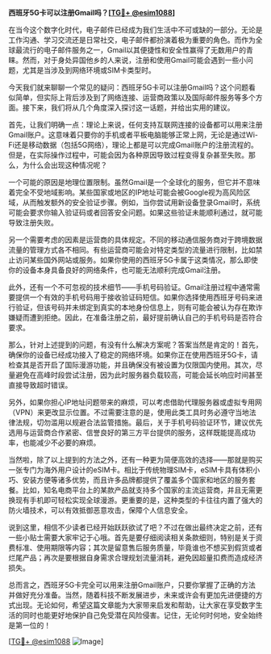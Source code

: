 **西班牙5G卡可以注册Gmail吗？[[TG💪+ @esim1088](https://t.me/s/esim1088)]**

在当今这个数字化时代，电子邮件已经成为我们生活中不可或缺的一部分。无论是工作沟通、学习交流还是日常社交，电子邮件都扮演着极为重要的角色。而作为全球最流行的电子邮件服务之一，Gmail以其便捷性和安全性赢得了无数用户的青睐。然而，对于身处异国他乡的人来说，注册和使用Gmail可能会遇到一些小问题，尤其是当涉及到网络环境或SIM卡类型时。

今天我们就来聊聊一个常见的疑问：西班牙5G卡可以注册Gmail吗？这个问题看似简单，但实际上背后涉及到了网络连接、运营商政策以及国际邮件服务等多个方面。接下来，我们将从几个角度深入探讨这一话题，并给出实用的建议。

首先，让我们明确一点：理论上来说，任何支持互联网连接的设备都可以用来注册Gmail账户。这意味着只要你的手机或者平板电脑能够正常上网，无论是通过Wi-Fi还是移动数据（包括5G网络），理论上都是可以完成Gmail账户的注册流程的。但是，在实际操作过程中，可能会因为各种原因导致过程变得复杂甚至失败。那么，为什么会出现这种情况呢？

一个可能的原因是地理位置限制。虽然Gmail是一个全球化的服务，但它并不意味着完全不受地域影响。某些国家或地区的IP地址可能会被Google视为高风险区域，从而触发额外的安全验证步骤。例如，当你尝试用新设备登录Gmail时，系统可能会要求你输入验证码或者回答安全问题。如果这些验证未能顺利通过，就可能导致注册失败。

另一个需要考虑的因素是运营商的具体规定。不同的移动通信服务商对于跨境数据流量的管理方式各不相同。有些运营商可能会对特定类型的流量进行限制，比如禁止访问某些国外网站或服务。如果你使用的西班牙5G卡属于这类情况，那么即使你的设备本身具备良好的网络条件，也可能无法顺利完成Gmail注册。

此外，还有一个不可忽视的技术细节——手机号码验证。Gmail注册过程中通常需要提供一个有效的手机号码用于接收验证码短信。如果你选择使用西班牙号码来进行验证，但该号码并未绑定到真实的本地身份信息上，则有可能会被认为存在欺诈嫌疑而遭到拒绝。因此，在准备注册之前，最好提前确认自己的手机号码是否符合要求。

那么，针对上述提到的问题，有没有什么解决方案呢？答案当然是肯定的！首先，确保你的设备已经成功接入了稳定的网络环境。如果你正在使用西班牙5G卡，请检查其是否开启了国际漫游功能，并且确保没有被设置为仅限国内使用。其次，尽量避免在高峰时段尝试注册，因为此时服务器负载较高，可能会延长响应时间甚至直接导致超时错误。

另外，如果你担心IP地址问题带来的麻烦，可以考虑借助代理服务器或虚拟专用网（VPN）来更改显示位置。不过需要注意的是，使用此类工具时务必遵守当地法律法规，切勿滥用以规避合法监管措施。最后，关于手机号码验证环节，建议优先选用与运营商合作紧密、信誉良好的第三方平台提供的服务，这样既能提高成功率，也能减少不必要的麻烦。

当然啦，除了以上提到的方法之外，还有一种更为简便高效的选择——那就是购买一张专门为海外用户设计的eSIM卡。相比于传统物理SIM卡，eSIM卡具有体积小巧、安装方便等诸多优势，而且许多品牌都提供了覆盖多个国家和地区的服务套餐。比如，知名电商平台上的某款产品就支持多个国家的主流运营商，并且无需更换现有手机即可轻松实现全球漫游。更重要的是，这种类型的卡往往内置了强大的防火墙技术，可以有效抵御恶意攻击，保障个人信息安全。

说到这里，相信不少读者已经开始跃跃欲试了吧？不过在做出最终决定之前，还有一些小贴士需要大家牢记于心哦。首先是要仔细阅读相关条款细则，特别是关于资费标准、使用期限等内容；其次是留意售后服务质量，毕竟谁也不想买到假货或者烂尾产品；再次是要根据自身需求合理规划流量消耗，避免因超量扣费而造成经济损失。

总而言之，西班牙5G卡完全可以用来注册Gmail账户，只要你掌握了正确的方法并做好充分准备。当然，随着科技不断发展进步，未来或许会有更加先进便捷的方式出现。无论如何，希望这篇文章能为大家带来启发和帮助，让大家在享受数字生活的同时也能更好地保护自己免受潜在风险侵害。记住，无论何时何地，安全始终是第一位的！

[[TG💪+ @esim1088](https://t.me/s/esim1088) ![Image](https://i.postimg.cc/4NQfJmqS/Snipaste-2025-05-13-00-14-12.png)]
